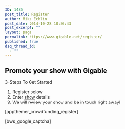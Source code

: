 ```yaml
---
ID: 1485
post_title: Register
author: Mike Echlin
post_date: 2014-10-28 10:56:43
post_excerpt: ""
layout: page
permalink: https://www.gigable.net/register/
published: true
dsq_thread_id:
  - ""
---
```

<h2><span style="color: #000000;"><strong>Promote your show with Gigable</strong></span></h2>
3-Steps To Get Started
<ol>
 	<li>Register below</li>
 	<li>Enter <a href="https://www.gigable.net/launch-gig-campaign/">show</a> details</li>
 	<li>We will review your show and be in touch right away!</li>
</ol>
[appthemer_crowdfunding_register]

[bws_google_captcha]